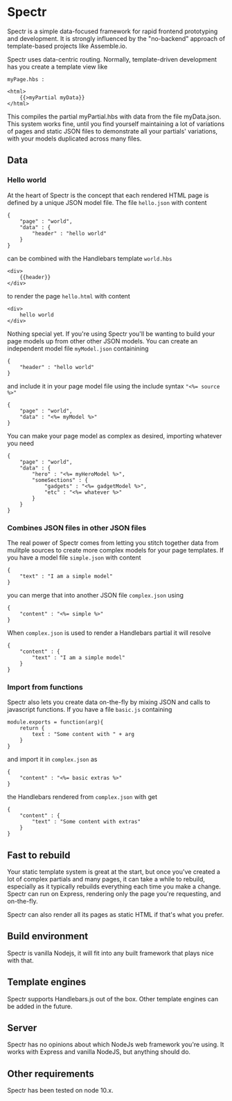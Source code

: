 # Spectr

Spectr is a simple data-focused framework for rapid frontend prototyping and development. It is strongly influenced by
the "no-backend" approach of template-based projects like Assemble.io.

Spectr uses data-centric routing. Normally, template-driven development has you create a template view like

    myPage.hbs :

    <html>
        {{>myPartial myData}}
    </html>

This compiles the partial myPartial.hbs with data from the file myData.json. This system works fine, until you find
yourself maintaining a lot of variations of pages and static JSON files to demonstrate all your partials' variations,
with your models duplicated across many files.

## Data

### Hello world

At the heart of Spectr is the concept that each rendered HTML page is defined by a unique JSON model file. The file `hello.json` with content

    {
        "page" : "world",
        "data" : {
            "header" : "hello world"
        }
    }

can be combined with the Handlebars template `world.hbs`

    <div>
        {{header}}
    </div>

to render the page `hello.html` with content

    <div>
        hello world
    </div>

Nothing special yet. If you're using Spectr you'll be wanting to build your page models up from other other JSON models. You can create an independent model file `myModel.json` containining

    {
        "header" : "hello world"
    }

and include it in your page model file using the include syntax `"<%= source %>"`

    {
        "page" : "world",
        "data" : "<%= myModel %>"
    }

You can make your page model as complex as desired, importing whatever you need

    {
        "page" : "world",
        "data" : {
            "hero" : "<%= myHeroModel %>",
            "someSections" : {
                "gadgets" : "<%= gadgetModel %>",
                "etc" : "<%= whatever %>"
            }
        }
    }

### Combines JSON files in other JSON files

The real power of Spectr comes from letting you stitch together data from mulitple sources to create more complex models for your page templates. If you have a model file `simple.json` with content

    {
        "text" : "I am a simple model"
    }

you can merge that into another JSON file `complex.json` using

    {
        "content" : "<%= simple %>"
    }

When `complex.json` is used to render a Handlebars partial it will resolve 

    {
        "content" : {
            "text" : "I am a simple model"
        }
    }

### Import from functions

Spectr also lets you create data on-the-fly by mixing JSON and calls to javascript functions. If you have a file `basic.js` containing

    module.exports = function(arg){
        return {
            text : "Some content with " + arg
        }
    }

and import it in `complex.json` as

    {
        "content" : "<%= basic extras %>"
    }

the Handlebars rendered from `complex.json` with get

    {
        "content" : {
            "text" : "Some content with extras"
        }
    }

## Fast to rebuild

Your static template system is great at the start, but once you've created a lot of complex partials and many pages, it can take a while to rebuild, especially as it typically rebuilds everything each time you make a change. Spectr can run on Express, rendering only the page you're requesting, and on-the-fly.

Spectr can also render all its pages as static HTML if that's what you prefer.

## Build environment

Spectr is vanilla Nodejs, it will fit into any built framework that plays nice with that.

## Template engines

Spectr supports Handlebars.js out of the box. Other template engines can be added in the future.

## Server

Spectr has no opinions about which NodeJs web framework you're using. It works with Express and vanilla NodeJS, but anything should do.

## Other requirements

Spectr has been tested on node 10.x.

